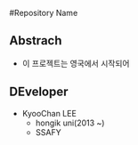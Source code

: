 #Repository Name

## Abstrach
* 이 프로젝트는 영국에서 시작되어

## DEveloper
* KyooChan  LEE
  * hongik uni(2013 ~)
  * SSAFY

